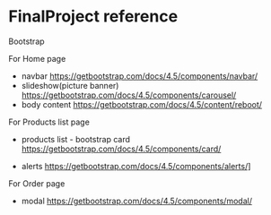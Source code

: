 # FinalProject reference 


Bootstrap

For Home page
- navbar
https://getbootstrap.com/docs/4.5/components/navbar/
- slideshow(picture banner)
https://getbootstrap.com/docs/4.5/components/carousel/ 
- body content 
https://getbootstrap.com/docs/4.5/content/reboot/



For Products list page
- products list - bootstrap card
https://getbootstrap.com/docs/4.5/components/card/

- alerts
https://getbootstrap.com/docs/4.5/components/alerts/]


For Order page
- modal 
https://getbootstrap.com/docs/4.5/components/modal/

